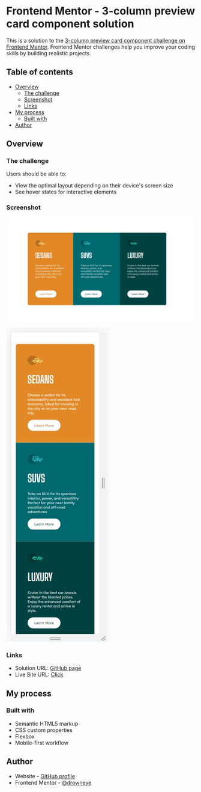 # Frontend Mentor - 3-column preview card component solution

This is a solution to the [3-column preview card component challenge on Frontend Mentor](https://www.frontendmentor.io/challenges/3column-preview-card-component-pH92eAR2-). Frontend Mentor challenges help you improve your coding skills by building realistic projects. 

## Table of contents

- [Overview](#overview)
  - [The challenge](#the-challenge)
  - [Screenshot](#screenshot)
  - [Links](#links)
- [My process](#my-process)
  - [Built with](#built-with)
- [Author](#author)

## Overview

### The challenge

Users should be able to:

- View the optimal layout depending on their device's screen size
- See hover states for interactive elements

### Screenshot

![Desktop](./assets/screenshots/desktop.JPG "Desktop version of card component")

![Mobile](./assets/screenshots/mobile-375w.JPG "Mobile version of card component")

### Links

- Solution URL: [GitHub page](https://github.com/drowneye/three-columns-card-ccomponent)
- Live Site URL: [Click](https://drowneye.github.io/three-columns-card-ccomponent/)

## My process

### Built with

- Semantic HTML5 markup
- CSS custom properties
- Flexbox
- Mobile-first workflow

## Author

- Website - [GitHub profile](https://github.com/drowneye)
- Frontend Mentor - [@drowneye](https://www.frontendmentor.io/profile/drowneye)

